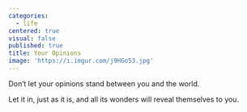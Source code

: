 ```yaml
---
categories:
  - life
centered: true
visual: false
published: true
title: Your Opinions
image: 'https://i.imgur.com/j9HGo53.jpg'
---
```

Don’t let your opinions 
stand between you 
and the world. 

Let it in, 
just as it is, 
and all  its wonders 
will reveal themselves 
to you.
